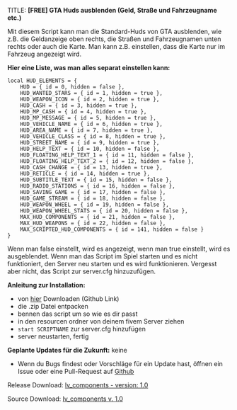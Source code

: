 TITLE: 
**[FREE] GTA Huds ausblenden (Geld, Straße und Fahrzeugname etc.)**

Mit diesem Script kann man die Standard-Huds von GTA ausblenden, wie z.B. die Geldanzeige oben rechts, die Straßen und Fahrzeugnamen unten rechts oder auch die Karte. Man kann z.B. einstellen, dass die Karte nur im Fahrzeug angezeigt wird.

**Hier eine Liste, was man alles separat einstellen kann:**

```
local HUD_ELEMENTS = {
    HUD = { id = 0, hidden = false },
    HUD_WANTED_STARS = { id = 1, hidden = true },
    HUD_WEAPON_ICON = { id = 2, hidden = true },
    HUD_CASH = { id = 3, hidden = true },
    HUD_MP_CASH = { id = 4, hidden = true },
    HUD_MP_MESSAGE = { id = 5, hidden = true },
    HUD_VEHICLE_NAME = { id = 6, hidden = true },
    HUD_AREA_NAME = { id = 7, hidden = true },
    HUD_VEHICLE_CLASS = { id = 8, hidden = true },
    HUD_STREET_NAME = { id = 9, hidden = true },
    HUD_HELP_TEXT = { id = 10, hidden = false },
    HUD_FLOATING_HELP_TEXT_1 = { id = 11, hidden = false },
    HUD_FLOATING_HELP_TEXT_2 = { id = 12, hidden = false },
    HUD_CASH_CHANGE = { id = 13, hidden = true },
    HUD_RETICLE = { id = 14, hidden = true },
    HUD_SUBTITLE_TEXT = { id = 15, hidden = false },
    HUD_RADIO_STATIONS = { id = 16, hidden = false },
    HUD_SAVING_GAME = { id = 17, hidden = false },
    HUD_GAME_STREAM = { id = 18, hidden = false },
    HUD_WEAPON_WHEEL = { id = 19, hidden = false },
    HUD_WEAPON_WHEEL_STATS = { id = 20, hidden = false },
    MAX_HUD_COMPONENTS = { id = 21, hidden = false },
    MAX_HUD_WEAPONS = { id = 22, hidden = false },
    MAX_SCRIPTED_HUD_COMPONENTS = { id = 141, hidden = false }
}
```
Wenn man false einstellt, wird es angezeigt, wenn man true einstellt, wird es ausgeblendet. Wenn man das Script im Spiel starten und es nicht funktioniert, den Server neu starten und es wird funktionieren. Vergesst aber nicht, das Script zur server.cfg hinzuzufügen.

**Anleitung zur Installation:**
- von [hier](https://github.com/fivem-open-source/lv_components/releases/tag/final-version) Downloaden (Github Link)
- die .zip Datei entpacken
- bennen das script um so wie es dir passt
- in den resourcen ordner von deinem fivem Server ziehen
- `start SCRIPTNAME` zur server.cfg hinzufügen
- server neustarten, fertig

**Geplante Updates für die Zukunft:**
keine
- Wenn du Bugs findest oder Vorschläge für ein Update hast, öffnen ein Issue oder eine Pull-Request auf [Github](https://github.com/fivem-open-source/lv_components)

Release Download:
[lv_components - version: 1.0](https://github.com/fivem-open-source/lv_components/releases/tag/final-version)

Source Download:
[lv_components v. 1.0](https://github.com/fivem-open-source/lv_components)
